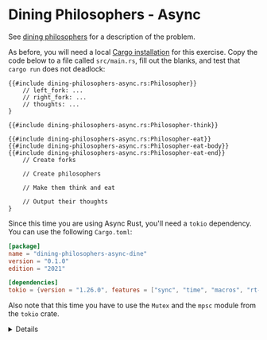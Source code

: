 # Dining Philosophers - Async

See [dining philosophers](dining-philosophers.md) for a description of the
problem.

As before, you will need a local
[Cargo installation](../../cargo/running-locally.md) for this exercise. Copy
the code below to a file called `src/main.rs`, fill out the blanks, and test
that `cargo run` does not deadlock:

<!-- File src/main.rs -->

```rust,compile_fail
{{#include dining-philosophers-async.rs:Philosopher}}
    // left_fork: ...
    // right_fork: ...
    // thoughts: ...
}

{{#include dining-philosophers-async.rs:Philosopher-think}}

{{#include dining-philosophers-async.rs:Philosopher-eat}}
{{#include dining-philosophers-async.rs:Philosopher-eat-body}}
{{#include dining-philosophers-async.rs:Philosopher-eat-end}}
    // Create forks

    // Create philosophers

    // Make them think and eat

    // Output their thoughts
}
```

Since this time you are using Async Rust, you'll need a `tokio` dependency.
You can use the following `Cargo.toml`:

<!-- File Cargo.toml -->

```toml
[package]
name = "dining-philosophers-async-dine"
version = "0.1.0"
edition = "2021"

[dependencies]
tokio = {version = "1.26.0", features = ["sync", "time", "macros", "rt-multi-thread"]}
```

Also note that this time you have to use the `Mutex` and the `mpsc` module
from the `tokio` crate.

<details>

* Can you make your implementation single-threaded? 

</details>
